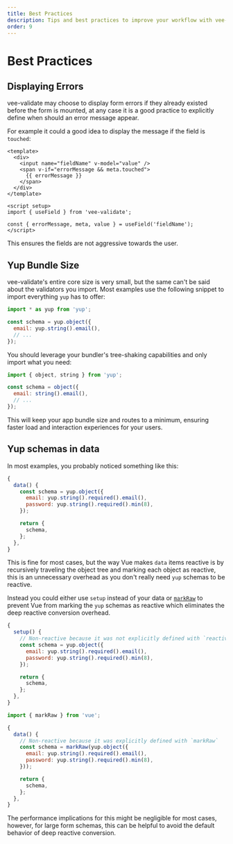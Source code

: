```yaml
---
title: Best Practices
description: Tips and best practices to improve your workflow with vee-validate
order: 9
---
```


# Best Practices

## Displaying Errors

vee-validate may choose to display form errors if they already existed before the form is mounted, at any case it is a good practice to explicitly define when should an error message appear.

For example it could a good idea to display the message if the field is `touched`:

```vue
<template>
  <div>
    <input name="fieldName" v-model="value" />
    <span v-if="errorMessage && meta.touched">
      {{ errorMessage }}
    </span>
  </div>
</template>

<script setup>
import { useField } from 'vee-validate';

const { errorMessage, meta, value } = useField('fieldName');
</script>
```

This ensures the fields are not aggressive towards the user.

## Yup Bundle Size

vee-validate's entire core size is very small, but the same can't be said about the validators you import. Most examples use the following snippet to import everything `yup` has to offer:

```js
import * as yup from 'yup';

const schema = yup.object({
  email: yup.string().email(),
  // ...
});
```

You should leverage your bundler's tree-shaking capabilities and only import what you need:

```js
import { object, string } from 'yup';

const schema = object({
  email: string().email(),
  // ...
});
```

This will keep your app bundle size and routes to a minimum, ensuring faster load and interaction experiences for your users.

## Yup schemas in data

In most examples, you probably noticed something like this:

```js
{
  data() {
    const schema = yup.object({
      email: yup.string().required().email(),
      password: yup.string().required().min(8),
    });

    return {
      schema,
    };
  },
}
```

This is fine for most cases, but the way Vue makes `data` items reactive is by recursively traveling the object tree and marking each object as reactive, this is an unnecessary overhead as you don't really need `yup` schemas to be reactive.

Instead you could either use `setup` instead of your data or [`markRaw`](https://v3.vuejs.org/api/basic-reactivity.html#markraw) to prevent Vue from marking the `yup` schemas as reactive which eliminates the deep reactive conversion overhead.

```js
{
  setup() {
    // Non-reactive because it was not explicitly defined with `reactive` or `ref`
    const schema = yup.object({
      email: yup.string().required().email(),
      password: yup.string().required().min(8),
    });

    return {
      schema,
    };
  },
}
```

```js
import { markRaw } from 'vue';

{
  data() {
    // Non-reactive because it was explicitly defined with `markRaw`
    const schema = markRaw(yup.object({
      email: yup.string().required().email(),
      password: yup.string().required().min(8),
    }));

    return {
      schema,
    };
  },
}
```

The performance implications for this might be negligible for most cases, however, for large form schemas, this can be helpful to avoid the default behavior of deep reactive conversion.
